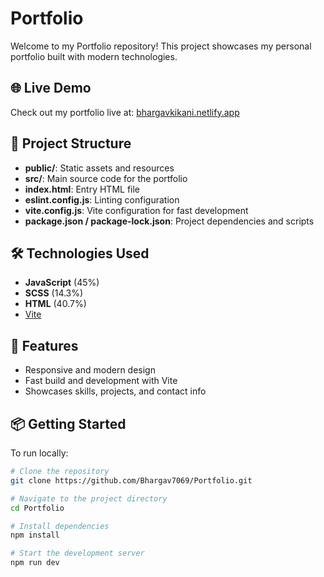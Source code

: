 # Portfolio

Welcome to my Portfolio repository! This project showcases my personal portfolio built with modern technologies.

## 🌐 Live Demo

Check out my portfolio live at: [bhargavkikani.netlify.app](https://bhargavkikani.netlify.app/)

## 📁 Project Structure

- **public/**: Static assets and resources
- **src/**: Main source code for the portfolio
- **index.html**: Entry HTML file
- **eslint.config.js**: Linting configuration
- **vite.config.js**: Vite configuration for fast development
- **package.json / package-lock.json**: Project dependencies and scripts

## 🛠️ Technologies Used

- **JavaScript** (45%)
- **SCSS** (14.3%)
- **HTML** (40.7%)
- [Vite](https://vitejs.dev/)

## 🚀 Features

- Responsive and modern design
- Fast build and development with Vite
- Showcases skills, projects, and contact info

## 📦 Getting Started

To run locally:

```bash
# Clone the repository
git clone https://github.com/Bhargav7069/Portfolio.git

# Navigate to the project directory
cd Portfolio

# Install dependencies
npm install

# Start the development server
npm run dev
